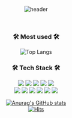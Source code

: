<div align=center>

  ![header](https://capsule-render.vercel.app/api?type=waving&color=ece700&height=200&text=Welcome!&animation=fadeIn&fontSize=80&fontAlignY=35)
  
<div align=center>	

  <br/>
  <h3 align="center"> 🛠 Most used 🛠 </h3>
  
  ![Top Langs](https://github-readme-stats.vercel.app/api/top-langs/?username=chany0ng&layout=compact&langs_count=5)

  <h3 align="center"> 🛠 Tech Stack 🛠 </h3>
  
  <img src="https://img.shields.io/badge/JavaScript-F7DF1E?style=flat-square&logo=Javascript&logoColor=white"/>
  <img src="https://img.shields.io/badge/React-61DAFB?style=flat-square&logo=React&logoColor=white"/>
  <img src="https://img.shields.io/badge/Recoil-3578E5?style=flat-square&logo=Recoil&logoColor=white"/>
  <img src="https://img.shields.io/badge/Redux-764ABC?style=flat-square&logo=Redux&logoColor=white"/>
  <img src="https://img.shields.io/badge/TypeScript-3178C6?style=flat-square&logo=Typescript&logoColor=white"/>
  
  <br/>

  <img src="https://img.shields.io/badge/HTML5-E34F26?style=flat-square&logo=HTML5&logoColor=white"/>
  <img src="https://img.shields.io/badge/Sass-CC6699?style=flat-square&logo=Sass&logoColor=white"/>
  <img src="https://img.shields.io/badge/CSS3-1572B6?style=flat-square&logo=CSS3&logoColor=white"/>
  <img src="https://img.shields.io/badge/CSS Modules-000000?style=flat-square&logo=CSS Modules&logoColor=white"/>
  <img src="https://img.shields.io/badge/Tailwind CSS-06B6D4?style=flat-square&logo=Tailwind&logoColor=white"/>
  <img src="https://img.shields.io/badge/styled components-DB7093?style=flat-square&logo=styled-components&logoColor=white"/>
  
  <br/>


    
  [![Anurag's GitHub stats](https://github-readme-stats.vercel.app/api?username=chany0ng&count_private=true&show_icons=true)](https://github.com/anuraghazra/github-readme-stats)  
  [![Hits](https://hits.seeyoufarm.com/api/count/incr/badge.svg?url=https%3A%2F%2Fgithub.com%2Fchany0ng&count_bg=%2379C83D&title_bg=%23555555&icon=&icon_color=%23E7E7E7&title=hits&edge_flat=false)](https://hits.seeyoufarm.com)
</div>


